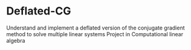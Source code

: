 # Deflated-CG
Understand and implement a deflated version of the conjugate gradient method to solve multiple linear systems
Project in Computational linear algebra
